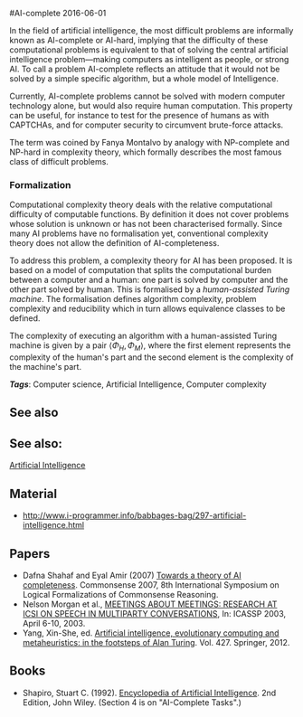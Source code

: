 
#AI-complete
2016-06-01

In the field of artificial intelligence, the most difficult problems are informally known as AI-complete or AI-hard, implying that the difficulty of these computational problems is equivalent to that of solving the central artificial intelligence problem—making computers as intelligent as people, or strong AI. To call a problem AI-complete reflects an attitude that it would not be solved by a simple specific algorithm, but a whole model of Intelligence.

Currently, AI-complete problems cannot be solved with modern computer technology alone, but would also require human computation. This property can be useful, for instance to test for the presence of humans as with CAPTCHAs, and for computer security to circumvent brute-force attacks.

The term was coined by Fanya Montalvo by analogy with NP-complete and NP-hard in complexity theory, which formally describes the most famous class of difficult problems.

### Formalization
Computational complexity theory deals with the relative computational difficulty of computable functions. By definition it does not cover problems whose solution is unknown or has not been characterised formally. Since many AI problems have no formalisation yet, conventional complexity theory does not allow the definition of AI-completeness.

To address this problem, a complexity theory for AI has been proposed. It is based on a model of computation that splits the computational burden between a computer and a human: one part is solved by computer and the other part solved by human. This is formalised by a *human-assisted Turing machine*. The formalisation defines algorithm complexity, problem complexity and reducibility which in turn allows equivalence classes to be defined.

The complexity of executing an algorithm with a human-assisted Turing machine is given by a pair ${\displaystyle \langle \Phi _{H},\Phi _{M}\rangle }$, where the first element represents the complexity of the human's part and the second element is the complexity of the machine's part.

***Tags***: Computer science, Artificial Intelligence, Computer complexity

## See also
## See also:
[Artificial Intelligence](/artificial_intelligence)
## Material
* http://www.i-programmer.info/babbages-bag/297-artificial-intelligence.html

## Papers
* Dafna Shahaf and Eyal Amir (2007) [Towards a theory of AI completeness](http://www.aaai.org/Papers/Symposia/Spring/2007/SS-07-05/SS07-05-026.pdf). Commonsense 2007, 8th International Symposium on Logical Formalizations of Commonsense Reasoning.
* Nelson Morgan et al., [MEETINGS ABOUT MEETINGS: RESEARCH AT ICSI ON SPEECH IN MULTIPARTY CONVERSATIONS](http://www.icsi.berkeley.edu/ftp/global/pub/speech/papers/icassp03meetings.pdf), In: ICASSP 2003, April 6-10, 2003.
* Yang, Xin-She, ed. [Artificial intelligence, evolutionary computing and metaheuristics: in the footsteps of Alan Turing](http://cecs.louisville.edu/ry/TuringTestasaDefiningFeature04270003.pdf). Vol. 427. Springer, 2012.

## Books
* Shapiro, Stuart C. (1992). [Encyclopedia of Artificial Intelligence](https://www.goodreads.com/book/show/2669721-encyclopedia-of-artificial-intelligence). 2nd Edition, John Wiley. (Section 4 is on "AI-Complete Tasks".)


